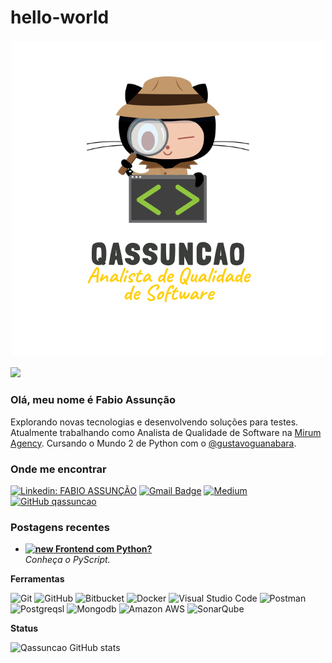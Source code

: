 # hello-world

<h3 align="center">
<img src="https://github.com/qassuncao/hello-world/raw/main/image-readme/QASSUNCAO.png" alt="stacks"/>
</h3>

![](https://komarev.com/ghpvc/?username=qassuncao&color=006bed)

<h3>Olá, meu nome é Fabio Assunção</h3>

Explorando novas tecnologias e desenvolvendo soluções para testes. Atualmente trabalhando como Analista de Qualidade de Software na <a href="http://www.mirumagency.com.br">Mirum Agency</a>. Cursando o Mundo 2 de Python com o <a href="https://github.com/gustavoguanabara">@gustavoguanabara<a>.

<h3>Onde me encontrar</h3> 

[![Linkedin: FABIO ASSUNÇÃO](https://img.shields.io/badge/-Fabio-blue?style=flat-square&logo=Linkedin&logoColor=white&link=https://www.linkedin.com/in/fabio-assunção-qa/)](https://www.linkedin.com/in/fabio-assunção-qa/)
[![Gmail Badge](https://img.shields.io/badge/-fabiomoraisassuncao@gmail.com-006bed?style=flat-square&logo=Gmail&logoColor=white&link=mailto:fabiomoraisassuncao@gmail.com)](mailto:fabiomoraisassuncao@gmail.com)
[![Medium](https://img.shields.io/badge/Medium-12100E?style=for-the-badge&logo=medium&logoColor=white)](https://medium.com/@fabiomoraisassuncao/about)
[![GitHub qassuncao]( https://img.shields.io/github/followers/VanessaSwerts?label=follow&style=social)](https://github.com/qassuncao/)

<h3>Postagens recentes</h3>
<ul>
  <li><a href="https://medium.com/@fabiomoraisassuncao/frontend-com-python-1a6ec2b5b9dc"><b><img src="https://emojipedia-us.s3.dualstack.us-west-1.amazonaws.com/thumbs/240/apple/237/fire_1f525.png" width="20" alt="new" /> Frontend com Python?</b></a><br/><i>Conheça o PyScript.</i></li>
</ul>

**Ferramentas**

  ![Git](https://badgen.net/badge/color/Git/yellow?icon=git&label)
  ![GitHub](https://badgen.net/badge/color/Github/yellow?icon=github&label)
  ![Bitbucket](https://img.shields.io/badge/-Bitbucket-333333?style=flat&logo=bitbucket)
  ![Docker](https://badgen.net/badge/color/Docker/yellow?icon=docker&label)
  ![Visual Studio Code](https://badgen.net/badge/color/VisualStudio/yellow?icon=visualstudio&label)
  ![Postman](https://img.shields.io/badge/-Postman-333333?style=flat&logo=postman)
  ![Postgreqsl](https://badgen.net/badge/color/Postgresql/yellow?icon=postgresql&label)
  ![Mongodb](https://img.shields.io/badge/MongoDB-4EA94B?style=for-the-badge&logo=mongodb&logoColor=white)
  ![Amazon AWS](https://img.shields.io/badge/Amazon_AWS-232F3E?style=for-the-badge&logo=amazon-aws&logoColor=white)
  ![SonarQube](https://badgen.net/badge/color/SonarQube/yellow?icon=sonarqube&label)

**Status**

![Qassuncao GitHub stats](https://github-readme-stats.vercel.app/api?username=qassuncao&show_icons=true&theme=dark)